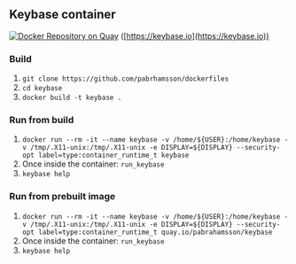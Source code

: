 ## Keybase container
[![Docker Repository on Quay](https://quay.io/repository/pabrahamsson/keybase/status?token=7981537d-f610-4289-97d9-55e5432d9fa8 "Docker Repository on Quay")](https://quay.io/repository/pabrahamsson/keybase)
([https://keybase.io](https://keybase.io))

### Build
1. `git clone https://github.com/pabrhamsson/dockerfiles`
2. `cd keybase`
3. `docker build -t keybase .`

### Run from build
1. `docker run --rm -it --name keybase -v /home/${USER}:/home/keybase -v /tmp/.X11-unix:/tmp/.X11-unix -e DISPLAY=${DISPLAY} --security-opt label=type:container_runtime_t keybase`
2. Once inside the container: `run_keybase`
3. `keybase help`

### Run from prebuilt image
1. `docker run --rm -it --name keybase -v /home/${USER}:/home/keybase -v /tmp/.X11-unix:/tmp/.X11-unix -e DISPLAY=${DISPLAY} --security-opt label=type:container_runtime_t quay.io/pabrahamsson/keybase`
2. Once inside the container: `run_keybase`
3. `keybase help`

